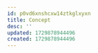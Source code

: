 ```yaml
---
id: p0vd6xnshcxw14ztkglxyxn
title: Concept
desc: ''
updated: 1729878944496
created: 1729878944496
---
```

